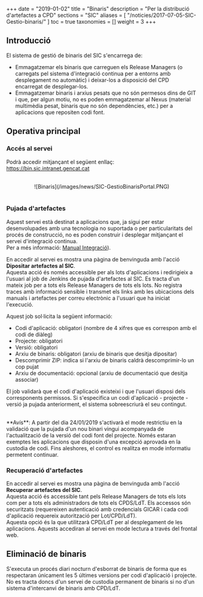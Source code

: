 +++
date = "2019-01-02"
title = "Binaris"
description = "Per la distribució d'artefactes a CPD"
sections = "SIC"
aliases = [
  "/noticies/2017-07-05-SIC-Gestio-binaris/"
]
toc = true
taxonomies = []
weight = 3
+++

## Introducció

El sistema de gestió de binaris del SIC s'encarrega de:

* Emmagatzemar els binaris que carreguen els Release Managers (o carregats pel sistema d'integració continua per a entorns amb desplegament no automàtic) i deixar-los a disposició del CPD encarregat de desplegar-los.
* Emmagatzemar binaris i arxius pesats que no són permesos dins de GIT i que, per algun motiu, no es poden emmagatzemar al Nexus (material multimèdia pesat, binaris que no són dependències, etc.) per a aplicacions que repositen codi font.

## Operativa principal

### Accés al servei

Podrà accedir mitjançant el següent enllaç: https://bin.sic.intranet.gencat.cat

<br/>
<CENTER>![Binaris](/images/news/SIC-GestioBinarisPortal.PNG)</center>
<br/>

### Pujada d'artefactes

Aquest servei està destinat a aplicacions que, ja sigui per estar desenvolupades amb una tecnologia no suportada o per particularitats del procés de construcció, no es poden construir i desplegar mitjançant el servei d'integració continua. <br/>
Per a més informació: [Manual Integració](/related/sic/manual-integracio.pdf)). <br/>

En accedir al servei es mostra una pàgina de benvinguda amb l'acció **Dipositar artefactes al SIC**. <br/>
Aquesta acció és només accessible per als lots d'aplicacions i redirigieix a l'usuari al job de Jenkins de pujada d'artefactes al SIC. Es tracta d'un mateix job per a tots els Release Managers de tots els lots. No registra traces amb informació sensible i transmet els links amb les ubicacions dels manuals i artefactes per correu electrònic a l'usuari que ha iniciat l'execució.

Aquest job sol·licita la següent informació:

* Codi d'aplicació: obligatori (nombre de 4 xifres que es correspon amb el codi de diàleg)
* Projecte: obligatori
* Versió: obligatori
* Arxiu de binaris: obligatori (arxiu de binaris que desitja dipositar)
* Descomprimir ZIP: indica si l'arxiu de binaris caldrà descomprimir-lo un cop pujat
* Arxiu de documentació: opcional (arxiu de documentació que desitja associar)

El job validarà que el codi d'aplicació existeixi i que l'usuari disposi dels corresponents permissos. Si s'especifica un codi d'aplicació - projecte - versió ja pujada anteriorment, el sistema sobreescriurà el seu contingut.

<br/>
**Avís**: A partir del dia 24/01/2019 s'activarà el mode restrictiu en la validació que la pujada d'un nou binari vingui acompanyada de l'actualització de la versió del codi font del projecte. Només estaran exemptes les aplicacions que disposin d'una excepció aprovada en la custodia de codi. Fins aleshores, el control es realitza en mode informatiu permetent continuar.

### Recuperació d'artefactes

En accedir al servei es mostra una pàgina de benvinguda amb l'acció **Recuperar artefactes del SIC**. <br/>
Aquesta acció és accessible tant pels Release Managers de tots els lots com per a tots els administradors de tots els CPDS/LdT. Els accessos són securitzats (requereixen autenticació amb credencials GICAR i cada codi d'aplicació requereix autorització per Lot/CPD/LdT). <br/>
Aquesta opció és la que utilitzarà CPD/LdT per al desplegament de les aplicacions. Aquests accediran al servei en mode lectura a través del frontal web.

## Eliminació de binaris

S'executa un procés diari nocturn d'esborrat de binaris de forma que es respectaran únicament les 5 últimes versions per codi d'aplicació i projecte. No es tracta doncs d'un servei de custodia permanent de binaris si no d'un sistema d'intercanvi de binaris amb CPD/LdT.
